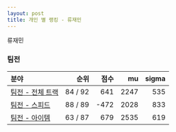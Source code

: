 ```yaml
---
layout: post
title: 개인 별 랭킹 - 류재민
---
```


류재민


### 팀전

| 분야 | 순위 | 점수 | mu | sigma |
|:---|---:|---:|---:|---:|
| [팀전 - 전체 트랙](../team-full) | 84 / 92 | 641 | 2247 | 535 |
| [팀전 - 스피드](../team-speed) | 88 / 89 | -472 | 2028 | 833 |
| [팀전 - 아이템](../team-item) | 63 / 87 | 679 | 2535 | 619 |
